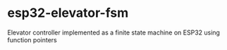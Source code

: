 # esp32-elevator-fsm
Elevator controller implemented as a finite state machine on ESP32 using function pointers
